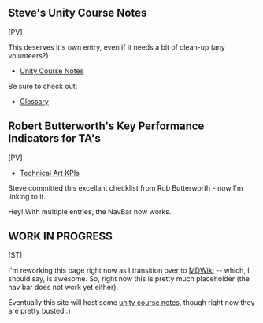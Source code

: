 Steve's Unity Course Notes
-----
[PV]

This deserves it's own entry, even if it needs a bit of clean-up (any volunteers?).

* [Unity Course Notes](crs/introduction-to-game-development-with-unity.md)

Be sure to check out:

* [Glossary](crs/glossary.md)

Robert Butterworth's Key Performance Indicators for TA's
-----
[PV]

* [Technical Art KPIs](TechnicalArt_KPIs/TechnicalArtKPIs.md)

Steve committed this excellant checklist from Rob Butterworth - now I'm linking to it.

Hey! With multiple entries, the NavBar now works.

WORK IN PROGRESS
-----
[ST]

I'm reworking this page right now as I transition over to [MDWiki](http://dynalon.github.io) -- which, I should say, is awesome.  So, right now this is pretty much placeholder (the nav bar does not work yet either).

Eventually this site will host some [unity course notes](crs/introduction-to-game-development-with-unity.md), though right now they are pretty busted :)